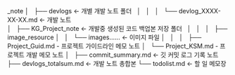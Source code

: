 
\_note
│  
├── devlogs <- 개별 개발 노트 폴더  
│   │  
│   └── devlog_XXXX-XX-XX.md <- 개발 노트  
│  
├── KG_Project_note <- 개발중 생성된 코드 백업본 저장 폴더  
│   │  
│   ├── image_resource
│   │   └── images...... <- 이미지 파일
│   │  
│   ├── Project_Guid.md - 프로젝트 가이드라인 메모 노트
│   └── Project_KSM.md - 프로젝트 개발 메모 노트
│  
├── commit_summary.md <- 깃 커밋 로그 기록 노트
├── devlogs_totalsum.md <- 개발 노트 총합본
└── todolist.md <- 할 일 메모장
